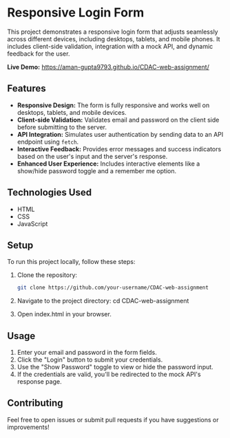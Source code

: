 # Responsive Login Form

This project demonstrates a responsive login form that adjusts seamlessly across different devices, including desktops, tablets, and mobile phones. It includes client-side validation, integration with a mock API, and dynamic feedback for the user.

**Live Demo:** https://aman-gupta9793.github.io/CDAC-web-assignment/

## Features

- **Responsive Design:** The form is fully responsive and works well on desktops, tablets, and mobile devices.
- **Client-side Validation:** Validates email and password on the client side before submitting to the server.
- **API Integration:** Simulates user authentication by sending data to an API endpoint using `fetch`.
- **Interactive Feedback:** Provides error messages and success indicators based on the user's input and the server's response.
- **Enhanced User Experience:** Includes interactive elements like a show/hide password toggle and a remember me option.

## Technologies Used

- HTML
- CSS
- JavaScript

## Setup

To run this project locally, follow these steps:

1. Clone the repository:
   ```bash
   git clone https://github.com/your-username/CDAC-web-assignment

2. Navigate to the project directory:
   cd CDAC-web-assignment
   
3. Open index.html in your browser.


## Usage
1. Enter your email and password in the form fields.
2. Click the "Login" button to submit your credentials.
3. Use the "Show Password" toggle to view or hide the password input.
4. If the credentials are valid, you'll be redirected to the mock API's response page.

## Contributing
   Feel free to open issues or submit pull requests if you have suggestions or improvements!
